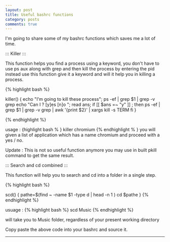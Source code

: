 ```yaml
---
layout: post
title: Useful bashrc functions  
category: posts
comments: true
---
```



I'm going to share some of my bashrc functions which saves me a lot of time.

::: Killer :::

This function helps you find a process using a keyword, you don't have to use ps aux along with grep and then kill the process by entering the pid instead use this function give it a keyword and will it help you in killing a process.

{% highlight bash %}


killer() { 
echo "I'm going to kill these process";
ps -ef | grep $1 | grep -v grep
echo "Can I ? [y]es [n]o ";
read ans;
if [[ $ans =~ "y" ]] ;
then 
    ps -ef | grep  $1  | grep -v grep | awk '{print $2}' | xargs kill -s TERM 
fi 
}


{% endhighlight %}

usage : {highlight bash % } killer chromium {% endhighlight % }
you will given a list of application which has a name chromium and proceed with a yes / no.

Update : This is not so useful function anymore you may use in built pkill command to get the same result.

::: Search and cd combined :::

This function will help you to search and cd into a folder in a single step.

{% highlight bash %}

scd() {
    pathe=$(find ~ -name $1 -type d | head -n 1 )
    cd $pathe
}
{% endhighlight %}

usuage : {% highlight bash %} scd Music {% endhighlight %}

will take you to Music folder, regardless of your present working directory

Copy paste the above code into your bashrc and source it.

---



[jekyll]: https://github.com/mojombo/jekyll
[zh]: http://sudev.github.com
[twitter]: https://twitter.com/sudev
